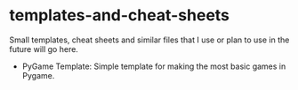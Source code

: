 # templates-and-cheat-sheets
Small templates, cheat sheets and similar files that I use or plan to use in the future will go here.

- PyGame Template:
Simple template for making the most basic games in Pygame.
